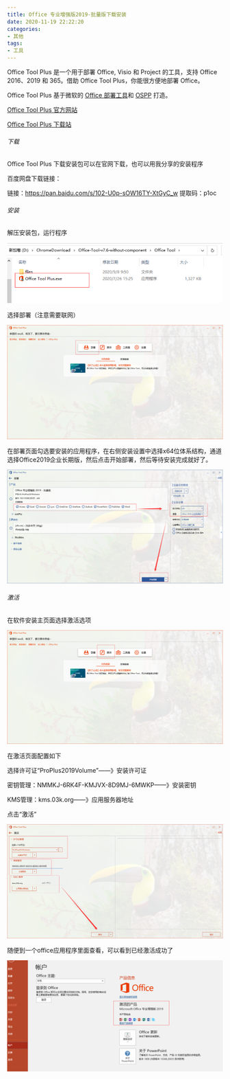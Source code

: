 ```yaml
---
title: Office 专业增强版2019-批量版下载安装
date: 2020-11-19 22:22:20
categories:
- 其他
tags:
- 工具
---
```


Office Tool Plus 是一个用于部署 Office, Visio 和 Project 的工具，支持 Office 2016、2019 和 365。借助 Office Tool Plus，你能很方便地部署 Office。

Office Tool Plus 基于微软的 [Office 部署工具](https://docs.microsoft.com/en-us/DeployOffice/overview-of-the-office-2016-deployment-tool)和 [OSPP](https://docs.microsoft.com/en-us/DeployOffice/vlactivation/tools-to-manage-volume-activation-of-office) 打造。

[Office Tool Plus 官方网站](https://otp.landian.vip/)

[Office Tool Plus 下载站](https://otp.landian.vip/download.html)

<!-- more -->

###### 下载

Office Tool Plus 下载安装包可以在官网下载，也可以用我分享的安装程序

百度网盘下载链接：

链接：https://pan.baidu.com/s/102-U0p-sOW16TY-XtGyC_w 
提取码：p1oc 

###### 安装

解压安装包，运行程序

![image-20201119222701548](Office-%E4%B8%93%E4%B8%9A%E5%A2%9E%E5%BC%BA%E7%89%882019-%E6%89%B9%E9%87%8F%E7%89%88%E4%B8%8B%E8%BD%BD%E5%AE%89%E8%A3%85/image-20201119222701548.png)

选择部署（注意需要联网）

![image-20201119222721511](Office-%E4%B8%93%E4%B8%9A%E5%A2%9E%E5%BC%BA%E7%89%882019-%E6%89%B9%E9%87%8F%E7%89%88%E4%B8%8B%E8%BD%BD%E5%AE%89%E8%A3%85/image-20201119222721511.png)



在部署页面勾选要安装的应用程序，在右侧安装设置中选择x64位体系结构，通道选择Office2019企业长期版，然后点击开始部署，然后等待安装完成就好了。

![image-20201119222818764](Office-%E4%B8%93%E4%B8%9A%E5%A2%9E%E5%BC%BA%E7%89%882019-%E6%89%B9%E9%87%8F%E7%89%88%E4%B8%8B%E8%BD%BD%E5%AE%89%E8%A3%85/image-20201119222818764.png)



###### 激活

在软件安装主页面选择激活选项

![image-20201119223031679](Office-%E4%B8%93%E4%B8%9A%E5%A2%9E%E5%BC%BA%E7%89%882019-%E6%89%B9%E9%87%8F%E7%89%88%E4%B8%8B%E8%BD%BD%E5%AE%89%E8%A3%85/image-20201119223031679.png)

在激活页面配置如下

选择许可证“ProPlus2019Volume”——》安装许可证

密钥管理：NMMKJ-6RK4F-KMJVX-8D9MJ-6MWKP——》安装密钥

KMS管理：kms.03k.org——》应用服务器地址

点击“激活”

![image-20201119223726591](Office-%E4%B8%93%E4%B8%9A%E5%A2%9E%E5%BC%BA%E7%89%882019-%E6%89%B9%E9%87%8F%E7%89%88%E4%B8%8B%E8%BD%BD%E5%AE%89%E8%A3%85/image-20201119223726591.png)



随便到一个office应用程序里面查看，可以看到已经激活成功了

![image-20201119223812597](Office-%E4%B8%93%E4%B8%9A%E5%A2%9E%E5%BC%BA%E7%89%882019-%E6%89%B9%E9%87%8F%E7%89%88%E4%B8%8B%E8%BD%BD%E5%AE%89%E8%A3%85/image-20201119223812597.png)